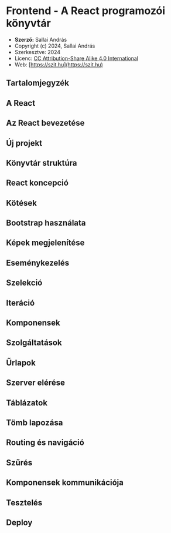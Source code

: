 
# Frontend - A React programozói könyvtár

* **Szerző:** Sallai András
* Copyright (c) 2024, Sallai András
* Szerkesztve: 2024
* Licenc: [CC Attribution-Share Alike 4.0 International](https://creativecommons.org/licenses/by-sa/4.0/)
* Web: [https://szit.hu](https://szit.hu)

## Tartalomjegyzék

## A React

## Az React bevezetése

## Új projekt

## Könyvtár struktúra

## React koncepció

## Kötések

## Bootstrap használata

## Képek megjelenítése

## Eseménykezelés

## Szelekció

## Iteráció

## Komponensek

## Szolgáltatások

## Űrlapok

## Szerver elérése

## Táblázatok

## Tömb lapozása

## Routing és navigáció

## Szűrés

## Komponensek kommunikációja

## Tesztelés

## Deploy
